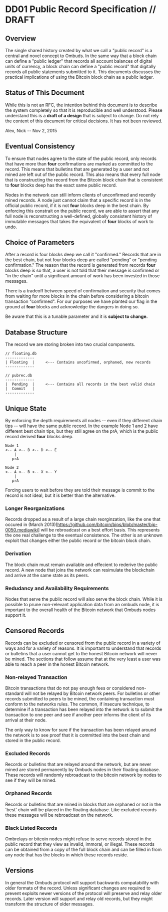 <!-- title: Public Record -->
DD01 Public Record Specification // DRAFT
================================

Overview
--------

The single shared history created by what we call a "public record" is a central and novel concept to Ombuds.
In the same way that a block chain can define a "public ledger" that records all account balances of digital units of currency, a block chain can define a "public record" that digitally records all public statements submitted to it.
This documents discusses the practical implications of using the Bitcoin block chain as a public ledger.

Status of This Document
-----------------------

While this is not an RFC, the intention behind this document is to describe the system completely so that it is reproducible and well understood.
Please understand this is a **draft of a design** that is subject to change. 
Do not rely the content of this document for critical decisions.
It has not been reviewed.

Alex, Nick -- Nov 2, 2015
   
Eventual Consistency
--------------------

To ensure that nodes agree to the state of the public record, only records that have more than **four** confirmations are marked as committed to the record.
This means that bulletins that are generated by a user and not mined are left out of the public record.
This also means that every full node that is constructing the record from the Bitcoin block chain that is consistent to **four** blocks deep has the exact same public record.

Nodes in the network can still inform clients of unconfirmed and recently mined records. 
A node just cannot claim that a specific record is in the official public record, if it is not **four** blocks deep in the best chain.
By enforcing this constrait on the public record, we are able to assert that any full node is reconstructing a well-defined, globally consistent history of immutable messages that takes the equivalent of **four** blocks of work to undo.

Choice of Parameters
--------------------

After a record is four blocks deep we call it "confirmed."
Records that are in the best chain, but not four blocks deep are called "pending" or "pending confirmation."
The reason that the record is generated from records **four** blocks deep is so that, a user is not told that their message is confirmed or "in the chain" until a significant amount of work has been invested in those messages.

There is a tradeoff between speed of confirmation and security that comes from waiting for more blocks in the chain before considering a bitcoin transaction "confirmed".
For our purposes we have planted our flag in the ground at **four** blocks and acknowledge the dangers in doing so. 

Be aware that this is a tunable parameter and it is **subject to change.**

Database Structure
------------------

The record we are storing broken into two crucial components.

    // floating.db
    -------------
    | Floating  |     <--- Contains uncofirmed, orphaned, new records
    -------------

    // pubrec.db
    -------------
    |  Pending  |     <--- Contains all records in the best valid chain
    |  Commit   |
    -------------



Unique State
------------

By enforcing the depth requirements all nodes -- even if they different chain tips -- will have the same public record.
In the example Node 1 and 2 have different best chain tips, but they still agree on the prA, which is the public record derived **four** blocks deep.


    Node 1
    <-- A <-- B <-- D <-- E
        |
       prA

    Node 2
    <-- A <-- B <-- X <-- Y
        |  
       prA 

Forcing users to wait before they are told their message is commit to the record is not ideal, but it is better than the alternative.

### Longer Reorganizations

Records dropped as a result of a large chain reorginzation, like the one that occured in (March 2013)[https://github.com/bitcoin/bips/blob/master/bip-0050.mediawiki] will be rebroadcast on a best effort basis.
This represents the one real challenge to the eventual consistence.
The other is an unknown exploit that changes either the public record or the bitcoin block chain.

### Derivation 

The block chain must remain available and effecient to rederive the public record.
A new node that joins the network can resimulate the blockchain and arrive at the same state as its peers.

### Redudancy and Availability Requirements

Nodes that serve the public record will also serve the block chain.
While it is possible to prune non-relevant application data from an ombuds node, it is important to the overall health of the Bitcoin network that Ombuds nodes support it.

Censored Records
-----------------

Records can be excluded or censored from the public record in a variety of ways and for a variety of reasons.
It is important to understand that records or bulletins that a user cannot get to the honest Bitcoin network will never be mined.
The sections that follow assume that at the very least a user was able to reach a peer in the honest Bitcoin network.

### Non-relayed Transaction

Bitcoin transactions that do not pay enough fees or considered non-standard will not be relayed by Bitcoin network peers.
For bulletins or other records submitted to peers to be mined, the containing transaction must conform to the networks rules.
The common, if insecure technique, to determine if a transaction has been relayed into the network is to submit the transaction to one peer and see if another peer informs the client of its arrival at their node.

The only way to know for sure if the transaction has been relayed around the network is to see proof that it is committed into the best chain and stored in the public record.

### Excluded Records

Records or bulletins that are relayed around the network, but are never mined are stored permanently by Ombuds nodes in their floating database. 
These records will randomly rebroadcast to the bitcoin network by nodes to see if they will be mined. 

### Orphaned Records

Records or bulletins that are mined in blocks that are orphaned or not in the 'best' chain will be placed in the floating database.
Like excluded records these messages will be rebroadcast on the network.

### Black Listed Records

Ombrelays or bitcoin nodes might refuse to serve records stored in the public record that they view as invalid, immoral, or illegal.
These records can be obtained from a copy of the full block chain and can be filled in from any node that has the blocks in which these records reside.

Versions
--------

In general the Ombuds protocol will support backwards compatability with older formats of the record.
Unless significant changes are required to prevent exploits newer versions of the protocol will preserve and relay older records.
Later version will support and relay old records, but they might transform the structure of older messages.

